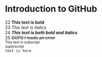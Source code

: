 # Introduction to GitHub
22 **This text is bold**\
23 *This text is italics*\
24 ***This text is both bold and italics***\
25 ~~OOPS I made an error~~\
<sub>This text is subscript</sub>\
<sup>superscript</sup>\
`text is here`

